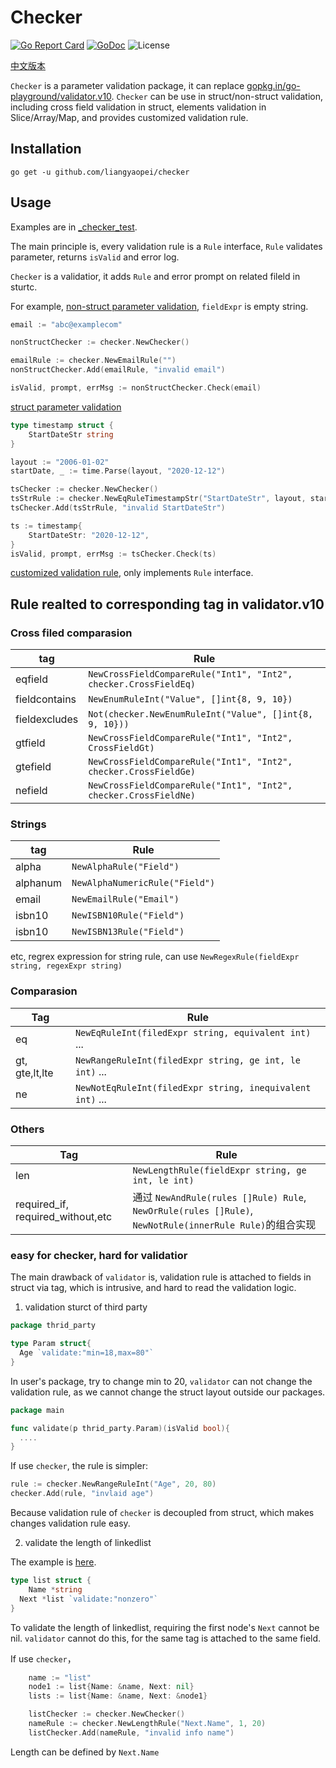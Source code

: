 # Checker
[![Go Report Card](https://goreportcard.com/badge/github.com/liangyaopei/checker)](https://goreportcard.com/report/github.com/liangyaopei/checker)
[![GoDoc](https://godoc.org/github.com/liangyaopei/checker?status.svg)](http://godoc.org/github.com/liangyaopei/checker)
![License](https://img.shields.io/dub/l/vibe-d.svg)


[中文版本](README_zh.md)

`Checker` is a parameter validation package, it can replace [gopkg.in/go-playground/validator.v10](https://godoc.org/gopkg.in/go-playground/validator.v10). `Checker` can be use in struct/non-struct validation, including cross field validation in struct, elements validation in Slice/Array/Map, and provides customized validation rule.

## Installation

```
go get -u github.com/liangyaopei/checker
```



## Usage

Examples are in [_checker_test](_checker_test).

The main principle is, every validation rule is a `Rule` interface, `Rule` validates parameter, returns `isValid` and error log.

`Checker` is a validatior, it adds `Rule` and error prompt on related fileld in sturtc.



For example, [non-struct parameter validation](_checker_test/nonstruct_test.go), `fieldExpr` is empty string.

```go
email := "abc@examplecom"

nonStructChecker := checker.NewChecker()

emailRule := checker.NewEmailRule("")
nonStructChecker.Add(emailRule, "invalid email")

isValid, prompt, errMsg := nonStructChecker.Check(email)
```



[struct parameter validation](_checker_test/timestamp_test.go)

```go
type timestamp struct {
	StartDateStr string
}

layout := "2006-01-02"
startDate, _ := time.Parse(layout, "2020-12-12")

tsChecker := checker.NewChecker()
tsStrRule := checker.NewEqRuleTimestampStr("StartDateStr", layout, startDate)
tsChecker.Add(tsStrRule, "invalid StartDateStr")

ts := timestamp{
	StartDateStr: "2020-12-12",
}
isValid, prompt, errMsg := tsChecker.Check(ts)
```

[customized validation rule](_checker_test/customized_rule_test.go), only implements `Rule` interface.



## Rule realted to corresponding tag in validator.v10

### Cross filed comparasion

| tag           | Rule                                                         |
| ------------- | ------------------------------------------------------------ |
| eqfield       | `NewCrossFieldCompareRule("Int1", "Int2", checker.CrossFieldEq)` |
| fieldcontains | `NewEnumRuleInt("Value", []int{8, 9, 10})`                   |
| fieldexcludes | `Not(checker.NewEnumRuleInt("Value", []int{8, 9, 10}))`      |
| gtfield       | `NewCrossFieldCompareRule("Int1", "Int2", CrossFieldGt)`     |
| gtefield      | `NewCrossFieldCompareRule("Int1", "Int2", checker.CrossFieldGe)` |
| nefield       | `NewCrossFieldCompareRule("Int1", "Int2", checker.CrossFieldNe)` |



### Strings

| tag      | Rule                           |
| -------- | ------------------------------ |
| alpha    | `NewAlphaRule("Field")`        |
| alphanum | `NewAlphaNumericRule("Field")` |
| email    | `NewEmailRule("Email")`        |
| isbn10   | `NewISBN10Rule("Field")`       |
| isbn10   | `NewISBN13Rule("Field")`       |

etc, regrex expression for string rule, can use `NewRegexRule(fieldExpr string, regexExpr string)`



### Comparasion

| Tag            | Rule                                                      |
| -------------- | --------------------------------------------------------- |
| eq             | `NewEqRuleInt(filedExpr string, equivalent int)` ...      |
| gt, gte,lt,lte | `NewRangeRuleInt(filedExpr string, ge int, le int)` ...   |
| ne             | `NewNotEqRuleInt(filedExpr string, inequivalent int)` ... |



### Others

| Tag                             | Rule                                                         |
| ------------------------------- | ------------------------------------------------------------ |
| len                             | `NewLengthRule(fieldExpr string, ge int, le int)`            |
| required_if, required_without,etc | 通过 `NewAndRule(rules []Rule) Rule`, `NewOrRule(rules []Rule)`, `NewNotRule(innerRule Rule)`的组合实现 |



### easy for checker, hard for validatior

The main drawback of `validator` is,  validation rule is attached to fields in struct via tag, which is intrusive, and hard to read the validation logic.

1.  validation sturct of third party

```go
package thrid_party

type Param struct{
  Age `validate:"min=18,max=80"`
}
```

In user's package, try to change min to 20, `validator` can not change the validation rule, as we cannot change the struct layout outside our packages.

```go
package main

func validate(p thrid_party.Param)(isValid bool){
  ....
}

```

If use `checker`, the rule is simpler:

```go
rule := checker.NewRangeRuleInt("Age", 20, 80)
checker.Add(rule, "invlaid age")
```


Because validation rule of `checker` is decoupled from struct, which makes changes validation rule easy.

2. validate the length of linkedlist

The example is [here](_checker_test/linkedlist_test.go).

```go
type list struct {
	Name *string
  Next *list `validate:"nonzero"`
}
```

To validate the length of linkedlist, requiring the first node's `Next` cannot be nil. `validator` cannot do this, for the same tag is attached to the same field.

If use `checker`，

```go
	name := "list"
	node1 := list{Name: &name, Next: nil}
	lists := list{Name: &name, Next: &node1}

	listChecker := checker.NewChecker()
	nameRule := checker.NewLengthRule("Next.Name", 1, 20)
	listChecker.Add(nameRule, "invalid info name")
```

Length can be defined by `Next.Name`